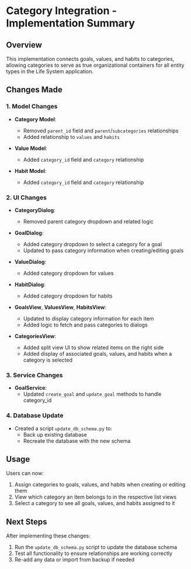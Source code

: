 # Category Integration - Implementation Summary

## Overview

This implementation connects goals, values, and habits to categories, allowing categories to serve as true organizational containers for all entity types in the Life System application.

## Changes Made

### 1. Model Changes

- **Category Model**:
  - Removed `parent_id` field and `parent`/`subcategories` relationships 
  - Added relationship to `values` and `habits`

- **Value Model**: 
  - Added `category_id` field and `category` relationship

- **Habit Model**:
  - Added `category_id` field and `category` relationship

### 2. UI Changes

- **CategoryDialog**:
  - Removed parent category dropdown and related logic

- **GoalDialog**:
  - Added category dropdown to select a category for a goal
  - Updated to pass category information when creating/editing goals

- **ValueDialog**:
  - Added category dropdown for values

- **HabitDialog**:
  - Added category dropdown for habits

- **GoalsView**, **ValuesView**, **HabitsView**:
  - Updated to display category information for each item
  - Added logic to fetch and pass categories to dialogs

- **CategoriesView**:
  - Added split view UI to show related items on the right side
  - Added display of associated goals, values, and habits when a category is selected

### 3. Service Changes

- **GoalService**:
  - Updated `create_goal` and `update_goal` methods to handle category_id

### 4. Database Update

- Created a script `update_db_schema.py` to:
  - Back up existing database
  - Recreate the database with the new schema

## Usage

Users can now:
1. Assign categories to goals, values, and habits when creating or editing them
2. View which category an item belongs to in the respective list views
3. Select a category to see all goals, values, and habits assigned to it

## Next Steps

After implementing these changes:
1. Run the `update_db_schema.py` script to update the database schema
2. Test all functionality to ensure relationships are working correctly
3. Re-add any data or import from backup if needed 